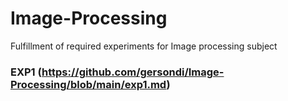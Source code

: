 # Image-Processing
Fulfillment of required experiments for Image processing subject

### EXP1 (https://github.com/gersondi/Image-Processing/blob/main/exp1.md)
